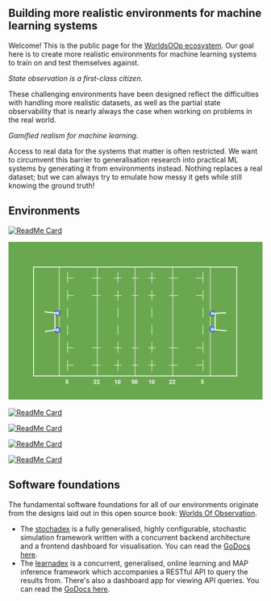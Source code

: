 ## Building more realistic environments for machine learning systems

Welcome! This is the public page for the [WorldsOOp ecosystem](https://github.com/orgs/worldsoop/). Our goal here is to create more realistic environments for machine learning systems to train on and test themselves against.

_State observation is a first-class citizen._

These challenging environments have been designed reflect the difficulties with handling more realistic datasets, as well as the partial state observability that is nearly always the case when working on problems in the real world.

_Gamified realism for machine learning._

Access to real data for the systems that matter is often restricted. We want to circumvent this barrier to generalisation research into practical ML systems by generating it from environments instead. Nothing replaces a real dataset; but we can always try to emulate how messy it gets while still knowing the ground truth!

## Environments

[![ReadMe Card](https://github-readme-stats.vercel.app/api/pin/?username=worldsoop&repo=trywizard)](https://github.com/worldsoop/trywizard)

![](./assets/pitch-background.png)

[![ReadMe Card](https://github-readme-stats.vercel.app/api/pin/?username=worldsoop&repo=paraspace)](https://github.com/worldsoop/paraspace)

[![ReadMe Card](https://github-readme-stats.vercel.app/api/pin/?username=worldsoop&repo=market-envy)](https://github.com/worldsoop/market-envy)

[![ReadMe Card](https://github-readme-stats.vercel.app/api/pin/?username=worldsoop&repo=relief-chains)](https://github.com/worldsoop/relief-chains)

[![ReadMe Card](https://github-readme-stats.vercel.app/api/pin/?username=worldsoop&repo=anglersim)](https://github.com/worldsoop/anglersim)

## Software foundations

The fundamental software foundations for all of our environments originate from the designs laid out in this open source book: [Worlds Of Observation](https://umbralcalc.github.io/worlds-of-observation/).

- The [stochadex](https://github.com/umbralcalc/stochadex) is a fully generalised, highly configurable, stochastic simulation framework written with a concurrent backend architecture and a frontend dashboard for visualisation. You can read the [GoDocs here](https://pkg.go.dev/github.com/umbralcalc/stochadex).
- The [learnadex](https://github.com/umbralcalc/learnadex) is a concurrent, generalised, online learning and MAP inference framework which accompanies a RESTful API to query the results from. There's also a dashboard app for viewing API queries. You can read the [GoDocs here](https://pkg.go.dev/github.com/umbralcalc/learnadex).

